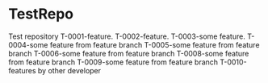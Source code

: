 # TestRepo
Test repository
T-0001-feature.
T-0002-feature.
T-0003-some feature.
T-0004-some feature from feature branch
T-0005-some feature from feature branch
T-0006-some feature from feature branch
T-0008-some feature from feature branch
T-0009-some feature from feature branch
T-0010-features by other developer
